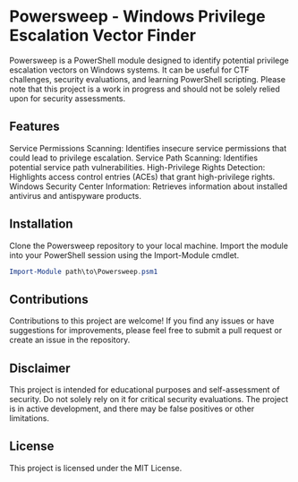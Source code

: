 # Powersweep - Windows Privilege Escalation Vector Finder

Powersweep is a PowerShell module designed to identify potential privilege escalation vectors on Windows systems. It can be useful for CTF challenges, security evaluations, and learning PowerShell scripting. Please note that this project is a work in progress and should not be solely relied upon for security assessments.

## Features

Service Permissions Scanning: Identifies insecure service permissions that could lead to privilege escalation.
Service Path Scanning: Identifies potential service path vulnerabilities.
High-Privilege Rights Detection: Highlights access control entries (ACEs) that grant high-privilege rights.
Windows Security Center Information: Retrieves information about installed antivirus and antispyware products.

## Installation

Clone the Powersweep repository to your local machine.
Import the module into your PowerShell session using the Import-Module cmdlet.

```powershell
Import-Module path\to\Powersweep.psm1
```

## Contributions

Contributions to this project are welcome! If you find any issues or have suggestions for improvements, please feel free to submit a pull request or create an issue in the repository.

## Disclaimer

This project is intended for educational purposes and self-assessment of security. Do not solely rely on it for critical security evaluations. The project is in active development, and there may be false positives or other limitations.

## License

This project is licensed under the MIT License.
